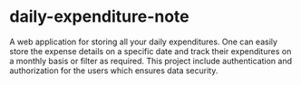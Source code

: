# daily-expenditure-note
A web application for storing all your daily expenditures. One can easily store the expense details on a specific date and track their expenditures on a monthly basis or filter as required. This project include authentication and authorization for the users which ensures data security. 
